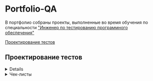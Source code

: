 # Portfolio-QA

В портфолио собраны проекты, выполненные во время обучения по специальности ["Инженер по тестированию программного обеспечения"](https://software-testing.ru/edu/3-online/331-qa-engineer#%D1%83%D1%81%D0%BB%D0%BE%D0%B2%D0%B8%D1%8F)

[Проектирование тестов](#test-design)<br>






## <a name="test-design" />Проектирование тестов

<details>
<summary>Mindmap</summary>
  
Решение для проекта [ДоДо Пицца](https://dodopizza.ru/)

![Mindmap](https://i.ibb.co/cK07nWTw/1.png)

Решение для проекта [Wildberries](https://www.wildberries.ru/)

![Mindmap](https://i.ibb.co/sph0LH8V/1.png)

</details>

<details>
<summary>Чек-листы</summary>
  
Поиск адреса и ввода номера телефона в оформлении заказа

|№|Проверка|Пример|Ожидаемый результат|
|Адрес в поле поиска|
|:--------------|:---------|:------|:------|
|1|Город улица дом|Иваново Ленина 22|Адрес найден|
|2|	2 |	3 |	3 |
|3 |	2 |	3 |	3 |
|4 |	2 |	3 |	3 |
|5 |	2 |	3 |	3 |

</details>
